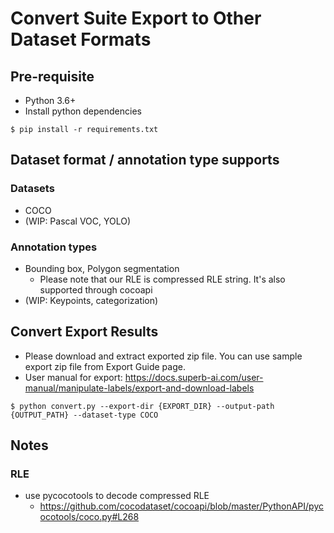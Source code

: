 # Convert Suite Export to Other Dataset Formats

## Pre-requisite
* Python 3.6+
* Install python dependencies
```
$ pip install -r requirements.txt
```

## Dataset format / annotation type supports
### Datasets
* COCO
* (WIP: Pascal VOC, YOLO)
### Annotation types
* Bounding box, Polygon segmentation
    * Please note that our RLE is compressed RLE string. It's also supported through cocoapi
* (WIP: Keypoints, categorization)

## Convert Export Results
* Please download and extract exported zip file. You can use sample export zip file from Export Guide page.
* User manual for export: https://docs.superb-ai.com/user-manual/manipulate-labels/export-and-download-labels
```
$ python convert.py --export-dir {EXPORT_DIR} --output-path {OUTPUT_PATH} --dataset-type COCO
```

## Notes
### RLE
* use pycocotools to decode compressed RLE
    * https://github.com/cocodataset/cocoapi/blob/master/PythonAPI/pycocotools/coco.py#L268
